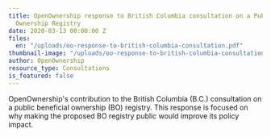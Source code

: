 ```yaml
---
title: OpenOwnership response to British Columbia consultation on a Public Beneficial
  Ownership Registry
date: 2020-03-13 00:00:00 Z
files:
  en: "/uploads/oo-response-to-british-columbia-consultation.pdf"
thumbnail-image: "/uploads/oo-response-to-british-columbia-consultation.jpg"
author: OpenOwnership
resource_type: Consultations
is_featured: false
---
```


OpenOwnership's contribution to the British Columbia (B.C.) consultation on a public
beneficial ownership (BO) registry. This response is focused on why making the proposed BO
registry public would improve its policy impact.
